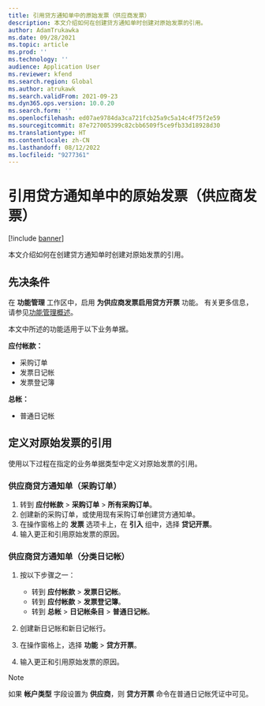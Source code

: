 ```yaml
---
title: 引用贷方通知单中的原始发票（供应商发票）
description: 本文介绍如何在创建贷方通知单时创建对原始发票的引用。
author: AdamTrukawka
ms.date: 09/28/2021
ms.topic: article
ms.prod: ''
ms.technology: ''
audience: Application User
ms.reviewer: kfend
ms.search.region: Global
ms.author: atrukawk
ms.search.validFrom: 2021-09-23
ms.dyn365.ops.version: 10.0.20
ms.search.form: ''
ms.openlocfilehash: ed07ae9784da3ca721fcb25a9c5a14c4f75f2e59
ms.sourcegitcommit: 87e727005399c82cbb6509f5ce9fb33d18928d30
ms.translationtype: HT
ms.contentlocale: zh-CN
ms.lasthandoff: 08/12/2022
ms.locfileid: "9277361"
---
```

# <a name="reference-original-invoices-in-credit-notes-vendor-invoices"></a>引用贷方通知单中的原始发票（供应商发票）

[!include [banner](../includes/banner.md)]

本文介绍如何在创建贷方通知单时创建对原始发票的引用。

## <a name="prerequisites"></a>先决条件

在 **功能管理** 工作区中，启用 **为供应商发票启用贷方开票** 功能。 有关更多信息，请参见[功能管理概述](../../fin-ops-core/fin-ops/get-started/feature-management/feature-management-overview.md)。

本文中所述的功能适用于以下业务单据。

**应付帐款：**

- 采购订单
- 发票日记帐
- 发票登记簿

**总帐：**

- 普通日记帐

## <a name="define-a-reference-to-an-original-invoice"></a>定义对原始发票的引用

使用以下过程在指定的业务单据类型中定义对原始发票的引用。

### <a name="vendor-credit-note-purchase-order"></a>供应商贷方通知单（采购订单）

1. 转到 **应付帐款** \> **采购订单** \> **所有采购订单**。
2. 创建新的采购订单，或使用现有采购订单创建贷方通知单。
3. 在操作窗格上的 **发票** 选项卡上，在 **引入** 组中，选择 **贷记开票**。
4. 输入更正和引用原始发票的原因。

### <a name="vendor-credit-note-ledger-journals"></a>供应商贷方通知单（分类日记帐）

1. 按以下步骤之一：

    - 转到 **应付帐款** \> **发票日记帐**。
    - 转到 **应付帐款** \> **发票登记簿**。
    - 转到 **总帐** \> **日记帐条目** \> **普通日记帐**。

2. 创建新日记帐和新日记帐行。
3. 在操作窗格上，选择 **功能** \> **贷方开票**。
4. 输入更正和引用原始发票的原因。

> [!NOTE]
> 如果 **帐户类型** 字段设置为 **供应商**，则 **贷方开票** 命令在普通日记帐凭证中可见。
